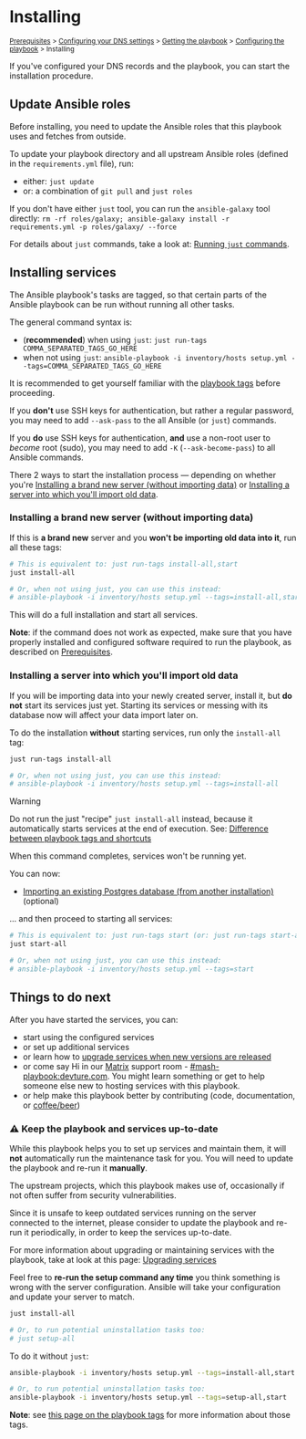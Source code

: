 <!--
SPDX-FileCopyrightText: 2018 - 2025 Slavi Pantaleev
SPDX-FileCopyrightText: 2018 Aaron Raimist
SPDX-FileCopyrightText: 2018 - 2024 MDAD project contributors
SPDX-FileCopyrightText: 2019 Edgars Voroboks
SPDX-FileCopyrightText: 2019 Michael Haak
SPDX-FileCopyrightText: 2020 Kevin Lanni
SPDX-FileCopyrightText: 2024 Nikita Chernyi
SPDX-FileCopyrightText: 2024 Mitja Jež
SPDX-FileCopyrightText: 2024 - 2025 Suguru Hirahara

SPDX-License-Identifier: AGPL-3.0-or-later
-->

# Installing

<sup>[Prerequisites](prerequisites.md) > [Configuring your DNS settings](configuring-dns.md) > [Getting the playbook](getting-the-playbook.md) > [Configuring the playbook](configuring-playbook.md) > Installing</sup>

If you've configured your DNS records and the playbook, you can start the installation procedure.

## Update Ansible roles

Before installing, you need to update the Ansible roles that this playbook uses and fetches from outside.

To update your playbook directory and all upstream Ansible roles (defined in the `requirements.yml` file), run:

- either: `just update`
- or: a combination of `git pull` and `just roles`

If you don't have either `just` tool, you can run the `ansible-galaxy` tool directly: `rm -rf roles/galaxy; ansible-galaxy install -r requirements.yml -p roles/galaxy/ --force`

For details about `just` commands, take a look at: [Running `just` commands](just.md).

## Installing services

The Ansible playbook's tasks are tagged, so that certain parts of the Ansible playbook can be run without running all other tasks.

The general command syntax is:
- (**recommended**) when using `just`: `just run-tags COMMA_SEPARATED_TAGS_GO_HERE`
- when not using `just`: `ansible-playbook -i inventory/hosts setup.yml --tags=COMMA_SEPARATED_TAGS_GO_HERE`

It is recommended to get yourself familiar with the [playbook tags](playbook-tags.md) before proceeding.

If you **don't** use SSH keys for authentication, but rather a regular password, you may need to add `--ask-pass` to the all Ansible (or `just`) commands.

If you **do** use SSH keys for authentication, **and** use a non-root user to *become* root (sudo), you may need to add `-K` (`--ask-become-pass`) to all Ansible commands.

There 2 ways to start the installation process — depending on whether you're [Installing a brand new server (without importing data)](#installing-a-brand-new-server-without-importing-data) or [Installing a server into which you'll import old data](#installing-a-server-into-which-youll-import-old-data).

### Installing a brand new server (without importing data)

If this is **a brand new** server and you **won't be importing old data into it**, run all these tags:

```sh
# This is equivalent to: just run-tags install-all,start
just install-all

# Or, when not using just, you can use this instead:
# ansible-playbook -i inventory/hosts setup.yml --tags=install-all,start
```

This will do a full installation and start all services.

**Note**: if the command does not work as expected, make sure that you have properly installed and configured software required to run the playbook, as described on [Prerequisites](prerequisites.md).

### Installing a server into which you'll import old data

If you will be importing data into your newly created server, install it, but **do not** start its services just yet. Starting its services or messing with its database now will affect your data import later on.

To do the installation **without** starting services, run only the `install-all` tag:

```sh
just run-tags install-all

# Or, when not using just, you can use this instead:
# ansible-playbook -i inventory/hosts setup.yml --tags=install-all
```

> [!WARNING]
> Do not run the just "recipe" `just install-all` instead, because it automatically starts services at the end of execution. See: [Difference between playbook tags and shortcuts](just.md#difference-between-playbook-tags-and-shortcuts)

When this command completes, services won't be running yet.

You can now:

- [Importing an existing Postgres database (from another installation)](services/postgres.md#importing) (optional)

… and then proceed to starting all services:

```sh
# This is equivalent to: just run-tags start (or: just run-tags start-all)
just start-all

# Or, when not using just, you can use this instead:
# ansible-playbook -i inventory/hosts setup.yml --tags=start
```

## Things to do next

After you have started the services, you can:

- start using the configured services
- or set up additional services
- or learn how to [upgrade services when new versions are released](maintenance-upgrading-services.md)
- or come say Hi in our [Matrix](https://matrix.org) support room - [#mash-playbook:devture.com](https://matrix.to/#/#mash-playbook:devture.com). You might learn something or get to help someone else new to hosting services with this playbook.
- or help make this playbook better by contributing (code, documentation, or [coffee/beer](https://liberapay.com/mother-of-all-self-hosting/donate))

### ⚠️ Keep the playbook and services up-to-date

While this playbook helps you to set up services and maintain them, it will **not** automatically run the maintenance task for you. You will need to update the playbook and re-run it **manually**.

The upstream projects, which this playbook makes use of, occasionally if not often suffer from security vulnerabilities.

Since it is unsafe to keep outdated services running on the server connected to the internet, please consider to update the playbook and re-run it periodically, in order to keep the services up-to-date.

For more information about upgrading or maintaining services with the playbook, take at look at this page: [Upgrading services](maintenance-upgrading-services.md)

Feel free to **re-run the setup command any time** you think something is wrong with the server configuration. Ansible will take your configuration and update your server to match.

```sh
just install-all

# Or, to run potential uninstallation tasks too:
# just setup-all
```

To do it without `just`:

```sh
ansible-playbook -i inventory/hosts setup.yml --tags=install-all,start

# Or, to run potential uninstallation tasks too:
ansible-playbook -i inventory/hosts setup.yml --tags=setup-all,start
```

**Note**: see [this page on the playbook tags](playbook-tags.md) for more information about those tags.
